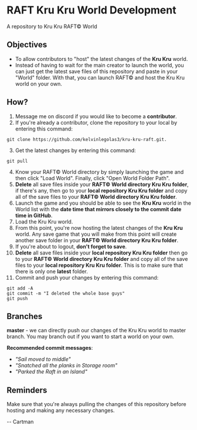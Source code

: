 # RAFT Kru Kru World Development
A repository to Kru Kru RAFT© World 

## Objectives
- To allow contributors to "host" the latest changes of the **Kru Kru** world. 
- Instead of having to wait for the main creator to launch the world, you can just get the latest save files of this repository and paste in your "World" folder. With that, you can launch RAFT© and host the Kru Kru world on your own.

## How?
1. Message me on discord if you would like to become a **contributor**.
2. If you're already a contributor, clone the repository to your local by entering this command: 
```
git clone https://github.com/kelvinlegolas3/kru-kru-raft.git.
```
3. Get the latest changes by entering this command: 
```
git pull
```
4. Know your RAFT© World directory by simply launching the game and then click "Load World". Finally, click "Open World Folder Path". 
5. **Delete** all save files inside your **RAFT© World directory Kru Kru folder**, if there's any, then go to your **local repository Kru Kru folder** and copy all of the save files to your **RAFT© World directory Kru Kru folder**.
6. Launch the game and you should be able to see the **Kru Kru** world in the World list with the **date time that mirrors closely to the commit date time in GitHub**.
7. Load the Kru Kru world.
8. From this point, you're now hosting the latest changes of the **Kru Kru** world. Any save game that you will make from this point will create another save folder in your **RAFT© World directory Kru Kru folder**.
9. If you're about to logout, **don't forget to save**.
10. **Delete** all save files inside your **local repository Kru Kru folder** then go to your **RAFT© World directory Kru Kru folder** and copy all of the save files to your **local repository Kru Kru folder**. This is to make sure that there is only one **latest** folder.
11. Commit and push your changes by entering this command: 
```
git add -A
git commit -m "I deleted the whole base guys"
git push
```

## Branches
**master** - we can directly push our changes of the Kru Kru world to master branch. You may branch out if you want to start a world on your own.

**Recommended commit messages**:
- _"Sail moved to middle"_
- _"Snatched all the planks in Storage room"_
- _"Parked the Raft in an Island"_

## Reminders
Make sure that you're always pulling the changes of this repository before hosting and making any necessary changes.

-- Cartman
